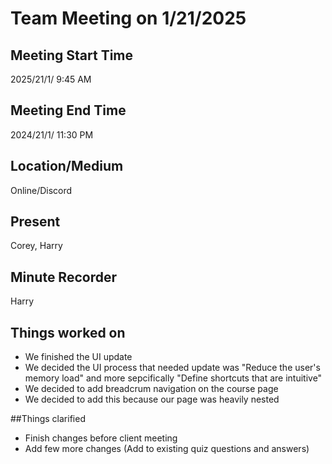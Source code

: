 # Team Meeting on 1/21/2025

## Meeting Start Time

2025/21/1/ 9:45 AM

## Meeting End Time

2024/21/1/ 11:30 PM

## Location/Medium

Online/Discord

## Present

Corey, Harry

## Minute Recorder

Harry

## Things worked on
- We finished the UI update
- We decided the UI process that needed update was "Reduce the user's memory load" and more sepcifically "Define shortcuts that are intuitive"
- We decided to add breadcrum navigation on the course page
- We decided to add this because our page was heavily nested

##Things clarified
- Finish changes before client meeting
- Add few more changes (Add to existing quiz questions and answers)
